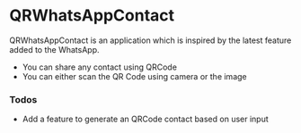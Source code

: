 # QRWhatsAppContact

QRWhatsAppContact is an application which is inspired by the latest feature added to the WhatsApp.

  - You can share any contact using QRCode
  - You can either scan the QR Code using camera or the image

### Todos

 - Add a feature to generate an QRCode contact based on user input
